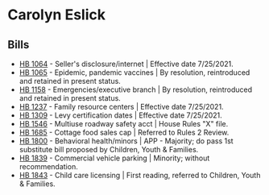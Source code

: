 # Carolyn Eslick
## Bills
* [HB 1064](/bill/2021-22/hb/1064/) - Seller's disclosure/internet | Effective date 7/25/2021.
* [HB 1065](/bill/2021-22/hb/1065/) - Epidemic, pandemic vaccines | By resolution, reintroduced and retained in present status.
* [HB 1158](/bill/2021-22/hb/1158/) - Emergencies/executive branch | By resolution, reintroduced and retained in present status.
* [HB 1237](/bill/2021-22/hb/1237/) - Family resource centers | Effective date 7/25/2021.
* [HB 1309](/bill/2021-22/hb/1309/) - Levy certification dates | Effective date 7/25/2021.
* [HB 1546](/bill/2021-22/hb/1546/) - Multiuse roadway safety acct | House Rules "X" file.
* [HB 1685](/bill/2021-22/hb/1685/) - Cottage food sales cap | Referred to Rules 2 Review.
* [HB 1800](/bill/2021-22/hb/1800/) - Behavioral health/minors | APP - Majority; do pass 1st substitute bill proposed by Children, Youth & Families.
* [HB 1839](/bill/2021-22/hb/1839/) - Commercial vehicle parking | Minority; without recommendation.
* [HB 1843](/bill/2021-22/hb/1843/) - Child care licensing | First reading, referred to Children, Youth & Families.
